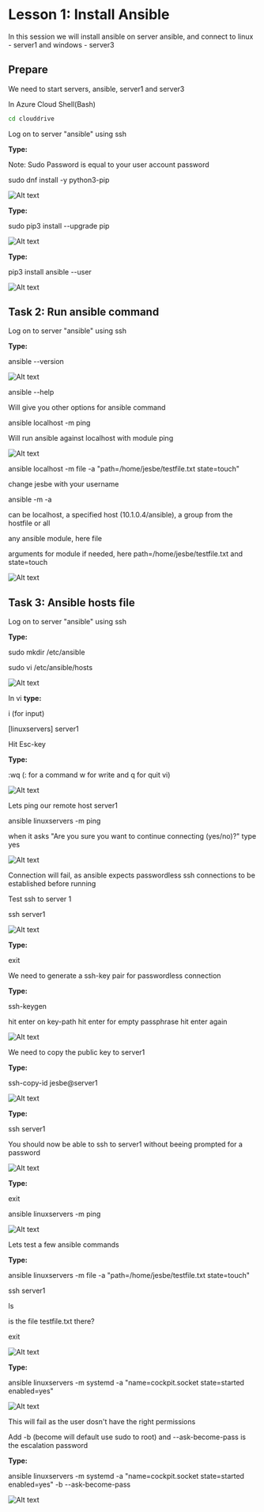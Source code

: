 # Lesson 1: Install Ansible

In this session we will install ansible on server ansible, and connect to linux - server1 and windows - server3

## Prepare

We need to start servers, ansible, server1 and server3

In Azure Cloud Shell(Bash)

``` bash
cd clouddrive

```

Log on to server "ansible" using ssh

__Type:__

Note: Sudo Password is equal to your user account password

sudo dnf install -y python3-pip

![Alt text](pics/001_install_pip3.png?raw=true "Install Python3 PIP3")

__Type:__

sudo pip3 install --upgrade pip

![Alt text](pics/002_install_pip3_upgrade.png?raw=true "Upgrade PIP")

__Type:__

pip3 install ansible --user

![Alt text](pics/003_install_ansible.png?raw=true "Install Ansible")

## Task 2: Run ansible command

Log on to server "ansible" using ssh

__Type:__

ansible --version

![Alt text](pics/004_install_ansible_version.png?raw=true "Ansible --version")

ansible --help

Will give you other options for ansible command

ansible localhost -m ping

Will run ansible against localhost with module ping

![Alt text](pics/005_install_ansible_localhost_ping.png?raw=true "Ansible localhost ping")

ansible localhost -m file -a "path=/home/jesbe/testfile.txt state=touch"

change jesbe with your username

ansible <hosts> -m <module> -a <module arguments>

<hosts> can be localhost, a specified host (10.1.0.4/ansible), a group from the hostfile or all

<module> any ansible module, here file

<module arguments> arguments for module if needed, here path=/home/jesbe/testfile.txt and state=touch

![Alt text](pics/006_install_ansible_localhost_file.png?raw=true "Ansible localhost ping")

## Task 3: Ansible hosts file

Log on to server "ansible" using ssh

__Type:__

sudo mkdir /etc/ansible

sudo vi /etc/ansible/hosts

![Alt text](pics/007_mkdir_ansible.png?raw=true "mkdir ansible")

In vi __type:__

i (for input)

[linuxservers]
server1

Hit Esc-key

__Type:__

:wq (: for a command w for write and q for quit vi)

![Alt text](pics/008_edit_hostfile.png?raw=true "Edit ansible hostfile")

Lets ping our remote host server1

ansible linuxservers -m ping

when it asks "Are you sure you want to continue connecting (yes/no)?" type yes

![Alt text](pics/009_connect_error.png?raw=true "Connect Error")

Connection will fail, as ansible expects passwordless ssh connections to be established before running

Test ssh to server 1

ssh server1

![Alt text](pics/010_ssh_connect.png?raw=true "SSH Connect")

__Type:__

exit

We need to generate a ssh-key pair for passwordless connection

__Type:__

ssh-keygen

hit enter on key-path
hit enter for empty passphrase
hit enter again

![Alt text](pics/011_ssh_keygen.png?raw=true "SSH Connect")

We need to copy the public key to server1

__Type:__

ssh-copy-id jesbe@server1

![Alt text](pics/012_ssh_copy.png?raw=true "SSH Copy ID")

__Type:__

ssh server1

You should now be able to ssh to server1 without beeing prompted for a password

![Alt text](pics/013_ssh_passwordless.png?raw=true "SSH Copy ID")

__Type:__

exit

ansible linuxservers -m ping


![Alt text](pics/014_ping_pong.png?raw=true "SSH Copy ID")

Lets test a few ansible commands

__Type:__

ansible linuxservers -m file -a "path=/home/jesbe/testfile.txt state=touch"

ssh server1

ls

is the file testfile.txt there?

exit

![Alt text](pics/015_file_test.png?raw=true "ansible file")

__Type:__

ansible linuxservers -m systemd -a "name=cockpit.socket state=started enabled=yes"

![Alt text](pics/016_systemd_error.png?raw=true "ansible systemd error")

This will fail as the user dosn't have the right permissions

Add -b (become will default use sudo to root) and --ask-become-pass is the escalation password

__Type:__

ansible linuxservers -m systemd -a "name=cockpit.socket state=started enabled=yes" -b --ask-become-pass

![Alt text](pics/017_systemd_works.png?raw=true "ansible systemd works")
